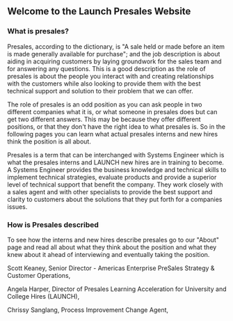 ## Welcome to the Launch Presales Website
### What is presales?
Presales, according to the dictionary, is "A sale held or made before an item is made generally available for purchase"; and the job description is about aiding in acquiring customers by laying groundwork for the sales team and for answering any questions. This is a good description as the role of presales is about the people you interact with and creating relationships with the customers while also looking to provide them with the best technical support and solution to their problem that we can offer.

The role of presales is an odd position as you can ask people in two different companies what it is, or what someone in presales does but can get two different answers. This may be because they offer different positions, or that they don't have the right idea to what presales is. So in the following pages you can learn what actual presales interns and new hires think the position is all about.

Presales is a term that can be interchanged with Systems Engineer which is what the presales interns and LAUNCH new hires are in training to become. A Systems Engineer provides the business knowledge and technical skills to implement technical strategies, evaluate products and provide a superior level of technical support that benefit the company. They work closely with a sales agent and with other specialists to provide the best support and clarity to customers about the solutions that they put forth for a companies issues.

### How is Presales described
To see how the interns and new hires describe presales go to our "About" page and read all about what they think about the position and what they knew about it ahead of interviewing and eventually taking the position.

Scott Keaney, Senior Director - Americas Enterprise PreSales Strategy & Customer Operations, 

Angela Harper, Director of Presales Learning Acceleration for University and College Hires (LAUNCH),

Chrissy Sanglang, Process Improvement Change Agent, 

